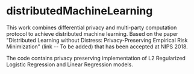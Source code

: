 # distributedMachineLearning
This work combines differential privacy and multi-party computation protocol to achieve distributed machine learning. Based on the paper "Distributed Learning without Distress: Privacy-Preserving Empirical Risk Minimization" (link -- To be added) that has been accepted at NIPS 2018.

The code contains privacy preserving implementation of L2 Regularized Logistic Regression and Linear Regression models.
